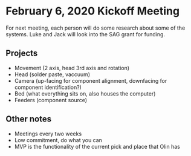 # February 6, 2020 Kickoff Meeting

For next meeting, each person will do some research about some of the systems. Luke and Jack will look into the SAG grant for funding.

## Projects
* Movement (2 axis, head 3rd axis and rotation)
* Head (solder paste, vaccuum)
* Camera (up-facing for component alignment, downfacing for component identification?)
* Bed (what everything sits on, also houses the computer)
* Feeders (component source)

## Other notes

* Meetings every two weeks
* Low commitment, do what you can
* MVP is the functionality of the current pick and place that Olin has

